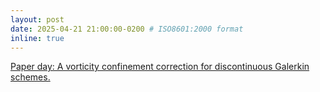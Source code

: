 ```yaml
---
layout: post
date: 2025-04-21 21:00:00-0200 # ISO8601:2000 format
inline: true
---
```


<a href="https://www.researchgate.net/publication/390976020_A_vorticity_confinement_correction_for_discontinuous_Galerkin_schemes_applied_to_fluid_flow_problems">Paper day: A vorticity confinement correction for discontinuous Galerkin schemes.</a>
